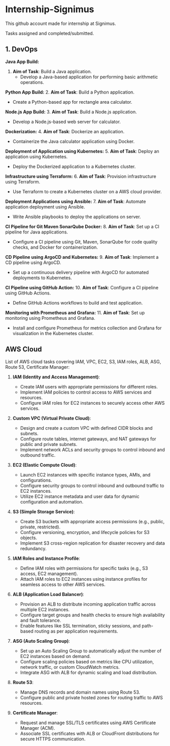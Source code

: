 # Internship-Signimus

This github account made for internship at Signimus.

Tasks assigned and completed/submitted.

## 1. DevOps 

**Java App Build:**
1. **Aim of Task**: Build a Java application.
   - Develop a Java-based application for performing basic arithmetic operations.

**Python App Build:**
2. **Aim of Task**: Build a Python application.
   - Create a Python-based app for rectangle area calculator.

**Node.js App Build:**
3. **Aim of Task**: Build a Node.js application.
   - Develop a Node.js-based web server for calculator.

**Dockerization:**
4. **Aim of Task**: Dockerize an application.
   - Containerize the Java calculator application using Docker.

**Deployment of Application using Kubernetes:**
5. **Aim of Task**: Deploy an application using Kubernetes.
   - Deploy the Dockerized application to a Kubernetes cluster.

**Infrastructure using Terraform:**
6. **Aim of Task**: Provision infrastructure using Terraform.
   - Use Terraform to create a Kubernetes cluster on a AWS cloud provider.

**Deployment Applications using Ansible:**
7. **Aim of Task**: Automate application deployment using Ansible.
   - Write Ansible playbooks to deploy the applications on server.

**CI Pipeline for Git Maven SonarQube Docker:**
8. **Aim of Task**: Set up a CI pipeline for Java applications.
   - Configure a CI pipeline using Git, Maven, SonarQube for code quality checks, and Docker for containerization.

**CD Pipeline using ArgoCD and Kubernetes:**
9. **Aim of Task**: Implement a CD pipeline using ArgoCD.
   - Set up a continuous delivery pipeline with ArgoCD for automated deployments to Kubernetes.

**CI Pipeline using GitHub Action:**
10. **Aim of Task**: Configure a CI pipeline using GitHub Actions.
   - Define GitHub Actions workflows to build and test application.

**Monitoring with Prometheus and Grafana:**
11. **Aim of Task**: Set up monitoring using Prometheus and Grafana.
   - Install and configure Prometheus for metrics collection and Grafana for visualization in the Kubernetes cluster.

## AWS Cloud

List of AWS cloud tasks covering IAM, VPC, EC2, S3, IAM roles, ALB, ASG, Route 53, Certificate Manager:

1. **IAM (Identity and Access Management)**:
   - Create IAM users with appropriate permissions for different roles.
   - Implement IAM policies to control access to AWS services and resources.
   - Configure IAM roles for EC2 instances to securely access other AWS services.

2. **Custom VPC (Virtual Private Cloud)**:
   - Design and create a custom VPC with defined CIDR blocks and subnets.
   - Configure route tables, internet gateways, and NAT gateways for public and private subnets.
   - Implement network ACLs and security groups to control inbound and outbound traffic.

3. **EC2 (Elastic Compute Cloud)**:
   - Launch EC2 instances with specific instance types, AMIs, and configurations.
   - Configure security groups to control inbound and outbound traffic to EC2 instances.
   - Utilize EC2 instance metadata and user data for dynamic configuration and automation.

4. **S3 (Simple Storage Service)**:
   - Create S3 buckets with appropriate access permissions (e.g., public, private, restricted).
   - Configure versioning, encryption, and lifecycle policies for S3 objects.
   - Implement S3 cross-region replication for disaster recovery and data redundancy.

5. **IAM Roles and Instance Profile**:
   - Define IAM roles with permissions for specific tasks (e.g., S3 access, EC2 management).
   - Attach IAM roles to EC2 instances using instance profiles for seamless access to other AWS services.

6. **ALB (Application Load Balancer)**:
   - Provision an ALB to distribute incoming application traffic across multiple EC2 instances.
   - Configure target groups and health checks to ensure high availability and fault tolerance.
   - Enable features like SSL termination, sticky sessions, and path-based routing as per application requirements.

7. **ASG (Auto Scaling Group)**:
   - Set up an Auto Scaling Group to automatically adjust the number of EC2 instances based on demand.
   - Configure scaling policies based on metrics like CPU utilization, network traffic, or custom CloudWatch metrics.
   - Integrate ASG with ALB for dynamic scaling and load distribution.

8. **Route 53**:
   - Manage DNS records and domain names using Route 53.
   - Configure public and private hosted zones for routing traffic to AWS resources.


9. **Certificate Manager**:
   - Request and manage SSL/TLS certificates using AWS Certificate Manager (ACM).
   - Associate SSL certificates with ALB or CloudFront distributions for secure HTTPS communication.
   







